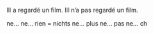 Ill a regardé un film.
Ill n’a pas regardé un film.



ne…
ne… rien = nichts
ne… plus
ne… pas
ne… ch
 